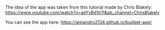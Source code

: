 The idea of the app was taken from this tutorial made by Chris Blakely: https://www.youtube.com/watch?v=aeYxBd1it7I&ab_channel=ChrisBlakely

You can see the app here: https://alejandro2134.github.io/budget-app/

